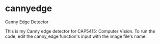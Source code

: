 # cannyedge
Canny Edge Detector

This is my Canny edge detector for CAP5415: Computer Vision. To run the code, edit the canny_edge function's input with the image file's name. 

